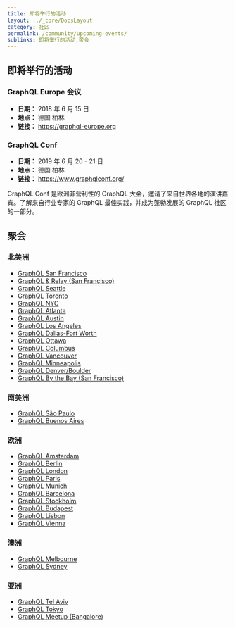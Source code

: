 ```yaml
---
title: 即将举行的活动
layout: ../_core/DocsLayout
category: 社区
permalink: /community/upcoming-events/
sublinks: 即将举行的活动,聚会
---
```


## 即将举行的活动

### GraphQL Europe 会议

- **日期：** 2018 年 6 月 15 日
- **地点：** 德国 柏林
- **链接：** https://graphql-europe.org

### GraphQL Conf

- **日期：** 2019 年 6 月 20 - 21 日
- **地点：** 德国 柏林
- **链接：** https://www.graphqlconf.org/

GraphQL Conf 是欧洲非营利性的 GraphQL 大会，邀请了来自世界各地的演讲嘉宾。了解来自行业专家的 GraphQL 最佳实践，并成为蓬勃发展的 GraphQL 社区的一部分。

## 聚会

### 北美洲

- [GraphQL San Francisco](http://www.meetup.com/GraphQL-SF/)
- [GraphQL & Relay (San Francisco)](http://www.meetup.com/graphql/)
- [GraphQL Seattle](https://www.meetup.com/Seattle-GraphQL-Meetup/)
- [GraphQL Toronto](https://www.meetup.com/GraphQL-Toronto/)
- [GraphQL NYC](https://www.meetup.com/GraphQL-NYC/)
- [GraphQL Atlanta](https://www.meetup.com/GraphQL-Atlanta/)
- [GraphQL Austin](https://www.meetup.com/ATX-GraphQL/)
- [GraphQL Los Angeles](https://www.meetup.com/Los-Angeles-GraphQL-Meetup/)
- [GraphQL Dallas-Fort Worth](https://www.meetup.com/DFW-GraphQL-Meetup/)
- [GraphQL Ottawa](https://www.meetup.com/GraphQL-Ottawa/)
- [GraphQL Columbus](https://www.meetup.com/GraphQL-Columbus/)
- [GraphQL Vancouver](https://www.meetup.com/GraphQL-Vancouver/)
- [GraphQL Minneapolis](https://www.meetup.com/GraphQL-MN/)
- [GraphQL Denver/Boulder](https://www.meetup.com/GraphQL-Denver-Boulder-Meetup/)
- [GraphQL By the Bay (San Francisco)](https://www.meetup.com/graphql-by-the-bay/)

### 南美洲

- [GraphQL São Paulo](https://www.meetup.com/Apollo-GraphQL/)
- [GraphQL Buenos Aires](https://www.meetup.com/GraphQL-BA/)

### 欧洲

- [GraphQL Amsterdam](https://www.meetup.com/Amsterdam-GraphQL-Meetup/)
- [GraphQL Berlin](https://www.meetup.com/graphql-berlin/)
- [GraphQL London](https://www.meetup.com/GraphQL-London)
- [GraphQL Paris](https://www.meetup.com/GraphQL-Paris/)
- [GraphQL Munich](https://www.meetup.com/GraphQL-Munich/)
- [GraphQL Barcelona](https://www.meetup.com/GraphQL-Barcelona/)
- [GraphQL Stockholm](https://www.meetup.com/GraphQL-Stockholm/)
- [GraphQL Budapest](https://www.meetup.com/Budapest-GraphQL/)
- [GraphQL Lisbon](https://www.meetup.com/GraphQL-Lisbon/)
- [GraphQL Vienna](https://www.meetup.com/GraphQL-Vienna/)

### 澳洲

- [GraphQL Melbourne](http://graphql.melbourne/)
- [GraphQL Sydney](https://graphql.sydney/)

### 亚洲

- [GraphQL Tel Aviv](https://www.meetup.com/GraphQL-TLV/)
- [GraphQL Tokyo](https://www.meetup.com/GraphQL-Tokyo/)
- [GraphQL Meetup (Bangalore)](https://www.meetup.com/GraphQL-Meetup/)
